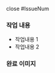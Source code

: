 <!-- 생성한 이슈 번호 입력 ex) close #175 -->
close #IssueNum

### 작업 내용
<!-- 작업 사항을 간단하게 적어주세요. -->
- 작업내용 1
- 작업내용 2


### 완료 이미지
<!-- 스토리북 동작 이미지를 넣어주세요. -->